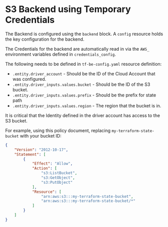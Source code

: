 # S3 Backend using Temporary Credentials

The Backend is configured using the `backend` block. A `config` resource holds the key configuration for the backend.

The Credentials for the backend are automatically read in via the `AWS_` environment variables defined in `credentials_config`.

The following needs to be defined in `tf-be-config.yaml` resource definition:
- `.entity.driver_account` - Should be the ID of the Cloud Account that was configured.
- `.entity.driver_inputs.values.bucket` - Should be the ID of the S3 bucket.
- `.entity.driver_inputs.values.prefix` - Should be the prefix for state path
- `.entity.driver_inputs.values.region` - The region that the bucket is in.

It is critical that the Identity defined in the driver account has access to the S3 bucket.

For example, using this policy document, replacing `my-terraform-state-bucket` with your bucket ID:
```json
{
    "Version": "2012-10-17",
    "Statement": [
        {
            "Effect": "Allow",
            "Action": [
                "s3:ListBucket",
                "s3:GetObject",
                "s3:PutObject"
            ],
            "Resource": [
                "arn:aws:s3:::my-terraform-state-bucket",
                "arn:aws:s3:::my-terraform-state-bucket/*"
            ]
        }
    ]
}
```
